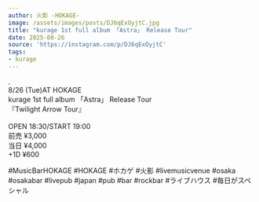 ```yaml
---
author: 火影 -HOKAGE-
image: /assets/images/posts/DJ6qExOyjtC.jpg
title: "kurage 1st full album 「Astra」 Release Tour"
date: 2025-08-26
source: 'https://instagram.com/p/DJ6qExOyjtC'
tags:
- kurage
---
```

.<br>
8/26 (Tue)AT HOKAGE<br>
kurage 1st full album 「Astra」 Release Tour<br>
『Twilight Arrow Tour』<br>
 <br>
OPEN 18:30/START 19:00<br>
前売 ¥3,000<br>
当日 ¥4,000<br>
+1D ¥600

#MusicBarHOKAGE #HOKAGE #ホカゲ #火影 #livemusicvenue #osaka #osakabar #livepub #japan #pub #bar #rockbar #ライブハウス #毎日がスペシャル